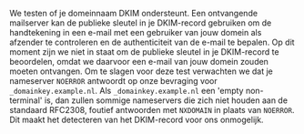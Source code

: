 We testen of je domeinnaam DKIM ondersteunt. Een ontvangende mailserver kan 
de publieke sleutel in je DKIM-record gebruiken om de handtekening in een 
e-mail met een gebruiker van jouw domein als afzender te controleren en de 
authenticiteit van de e-mail te bepalen. Op dit moment zijn we niet in staat
 om de publieke sleutel in je DKIM-record te beoordelen, omdat we daarvoor 
een e-mail van jouw domein zouden moeten ontvangen. Om te slagen voor deze 
test verwachten we dat je nameserver `NOERROR` antwoordt op onze  bevraging 
voor `_domainkey.example.nl`. Als `_domainkey.example.nl` een 'empty non-
terminal' is, dan zullen sommige nameservers die zich niet houden aan de 
standaard RFC2308, foutief antwoorden met `NXDOMAIN` in plaats van 
`NOERROR`. Dit maakt het detecteren van het DKIM-record voor ons onmogelijk.
